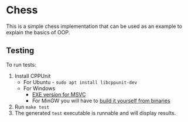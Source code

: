 # Chess

This is a simple chess implementation that can be used as an example to explain the basics of OOP.

## Testing

To run tests:
1. Install CPPUnit 
    - For Ubuntu - `sudo apt install libcppunit-dev`
    - For Windows
        - [EXE version for MSVC](https://sourceforge.net/projects/cppunit-msvc/files/)
        - For MinGW you will have to [build it yourself from binaries](https://stackoverflow.com/questions/27827307/cppunit-with-windowsmingw)
2. Run `make test`
3. The generated `test` executable is runnable and will display results. 
